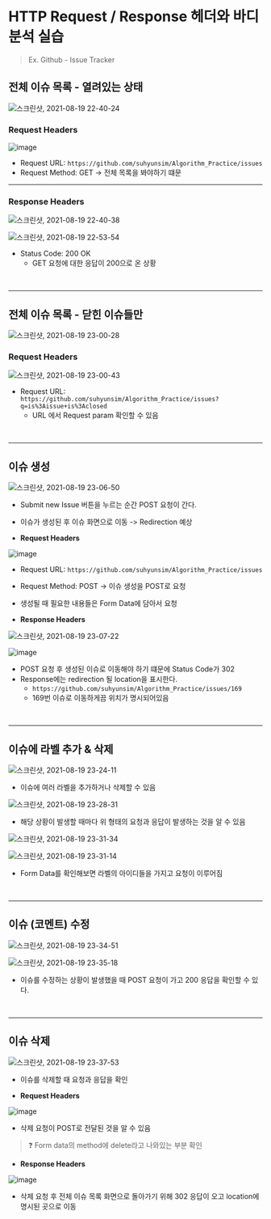 # HTTP Request / Response 헤더와 바디 분석 실습
> Ex. Github - Issue Tracker

## 전체 이슈 목록 - 열려있는 상태

![스크린샷, 2021-08-19 22-40-24](https://user-images.githubusercontent.com/58318786/130079228-2b1addf7-7e8f-49b1-8640-e267956998aa.png)

### **Request Headers**

![image](https://user-images.githubusercontent.com/58318786/130080749-3a6243b2-f5fe-461b-b229-63053a785378.png)

* Request URL: `https://github.com/suhyunsim/Algorithm_Practice/issues`
* Request Method: GET -> 전체 목록을 봐야하기 떄문

---

### **Response Headers**

![스크린샷, 2021-08-19 22-40-38](https://user-images.githubusercontent.com/58318786/130079287-69e49d43-2bf9-4876-94ad-02ba18f7c2e1.png)

![스크린샷, 2021-08-19 22-53-54](https://user-images.githubusercontent.com/58318786/130080981-201d1fdc-4b3f-4b91-a171-200c9e40fd3e.png)

* Status Code: 200 OK
    * GET 요청에 대한 응답이 200으로 온 상황

<br>

---

## 전체 이슈 목록 - 닫힌 이슈들만

![스크린샷, 2021-08-19 23-00-28](https://user-images.githubusercontent.com/58318786/130082177-47a13ae7-1fb7-424b-91f2-76d35e15e6a3.png)

### **Request Headers**

![스크린샷, 2021-08-19 23-00-43](https://user-images.githubusercontent.com/58318786/130082184-bbd39367-3c45-47bf-b07e-f96a9e353314.png)

* Request URL: `https://github.com/suhyunsim/Algorithm_Practice/issues?q=is%3Aissue+is%3Aclosed`
    * URL 에서 Request param 확인할 수 있음

<br>

---

## 이슈 생성

![스크린샷, 2021-08-19 23-06-50](https://user-images.githubusercontent.com/58318786/130083347-35583614-893f-4c63-8ba6-e569ececc0b4.png)

* Submit new Issue 버튼을 누르는 순간 POST 요청이 간다.
* 이슈가 생성된 후 이슈 화면으로 이동 -> Redirection 예상

* **Request Headers**

![image](https://user-images.githubusercontent.com/58318786/130085446-fc941a37-a747-4f88-a476-b6236140a6c1.png)

* Request URL: `https://github.com/suhyunsim/Algorithm_Practice/issues`

* Request Method: POST -> 이슈 생성을 POST로 요청
* 생성될 때 필요한 내용들은 Form Data에 담아서 요청

* **Response Headers**

![스크린샷, 2021-08-19 23-07-22](https://user-images.githubusercontent.com/58318786/130083722-f47a0a29-e6ce-4ac3-aaef-43a44056b25d.png)

![image](https://user-images.githubusercontent.com/58318786/130085027-2fca81ed-f990-421e-90f3-09ba49005c6b.png)

* POST 요청 후 생성된 이슈로 이동해야 하기 떄문에 Status Code가 302
* Response에는 redirection 될 location을 표시한다.
    * `https://github.com/suhyunsim/Algorithm_Practice/issues/169`
    * 169번 이슈로 이동하게끔 위치가 명시되어있음


<br>

---

## 이슈에 라벨 추가 & 삭제

![스크린샷, 2021-08-19 23-24-11](https://user-images.githubusercontent.com/58318786/130087267-95ad1f0a-240e-49bd-b881-c2d4c298e66c.png)

* 이슈에 여러 라벨을 추가하거나 삭제할 수 있음

![스크린샷, 2021-08-19 23-28-31](https://user-images.githubusercontent.com/58318786/130087362-3446e57b-0109-464a-b5af-a67041298504.png)

* 해당 상황이 발생할 때마다 위 형태의 요청과 응답이 발생하는 것을 알 수 있음

![스크린샷, 2021-08-19 23-31-34](https://user-images.githubusercontent.com/58318786/130087536-a6939e85-f384-4120-8986-a8feccb7d395.png)

![스크린샷, 2021-08-19 23-31-14](https://user-images.githubusercontent.com/58318786/130087554-617d0452-5ab3-42e9-a09f-1f5ef5051da9.png)

* Form Data를 확인해보면 라벨의 아이디들을 가지고 요청이 이루어짐

<br>

---

## 이슈 (코멘트) 수정

![스크린샷, 2021-08-19 23-34-51](https://user-images.githubusercontent.com/58318786/130087871-35175d94-0810-4d33-9129-3ed5468f447a.png)

![스크린샷, 2021-08-19 23-35-18](https://user-images.githubusercontent.com/58318786/130087971-d7a1c1e7-8829-4fe1-ba58-41290b0b9aac.png)

* 이슈를 수정하는 상황이 발생했을 때 POST 요청이 가고 200 응답을 확인할 수 있다.
<br>

---

## 이슈 삭제

![스크린샷, 2021-08-19 23-37-53](https://user-images.githubusercontent.com/58318786/130088445-8e45aa8d-81bb-4768-bb47-58938ddee202.png)

* 이슈를 삭제할 때 요청과 응답을 확인


* **Request Headers**

![image](https://user-images.githubusercontent.com/58318786/130089250-6d88f88f-df4d-4dd7-8b28-614d4cac096a.png)

* 삭제 요청이 POST로 전달된 것을 알 수 있음
> ❓ Form data의 method에 delete라고 나와있는 부분 확인

* **Response Headers**

![image](https://user-images.githubusercontent.com/58318786/130089652-3af371a6-b399-4df7-8760-dd51cd8a3f1b.png)

* 삭제 요청 후 전체 이슈 목록 화면으로 돌아가기 위해 302 응답이 오고 location에 명시된 곳으로 이동